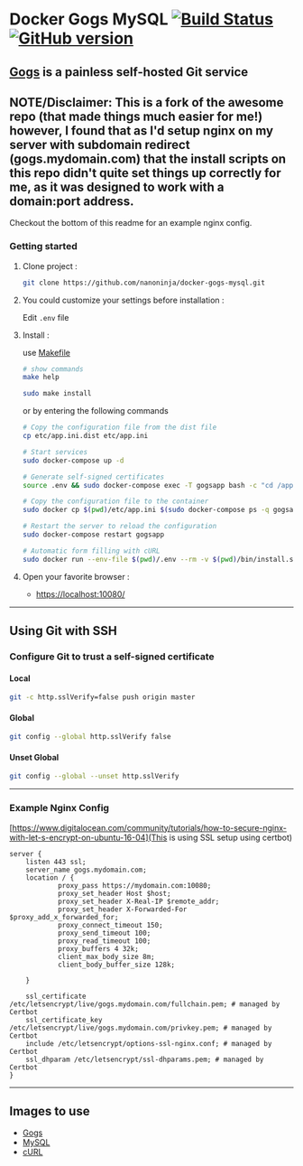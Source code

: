 # Docker Gogs MySQL [![Build Status](https://travis-ci.org/nanoninja/docker-gogs-mysql.svg?branch=master)](https://travis-ci.org/nanoninja/docker-gogs-mysql) [![GitHub version](https://badge.fury.io/gh/nanoninja%2Fdocker-gogs-mysql.svg)](https://badge.fury.io/gh/nanoninja%2Fdocker-gogs-mysql)

## [Gogs](https://gogs.io/) is a painless self-hosted Git service

## NOTE/Disclaimer: This is a fork of the awesome repo (that made things much easier for me!) however, I found that as I'd setup nginx on my server with subdomain redirect (gogs.mydomain.com) that the install scripts on this repo didn't quite set things up correctly for me, as it was designed to work with a domain:port address.

Checkout the bottom of this readme for an example nginx config.

### Getting started

1. Clone project :

    ```sh
    git clone https://github.com/nanoninja/docker-gogs-mysql.git
    ```

2. You could customize your settings before installation :

    Edit `.env` file

3. Install :

    use [Makefile](https://en.wikipedia.org/wiki/Makefile)

    ```sh
    # show commands
    make help

    sudo make install
    ```

    or by entering the following commands

    ```sh
    # Copy the configuration file from the dist file
    cp etc/app.ini.dist etc/app.ini

    # Start services
    sudo docker-compose up -d

    # Generate self-signed certificates
    source .env && sudo docker-compose exec -T gogsapp bash -c "cd /app/gogs; exec /app/gogs/gogs cert -ca=true -duration=$GOGS_CERT_DURATION -host=$GOGS_HTTP_DOMAIN"

    # Copy the configuration file to the container
    sudo docker cp $(pwd)/etc/app.ini $(sudo docker-compose ps -q gogsapp):/data/gogs/conf/app.ini

    # Restart the server to reload the configuration
    sudo docker-compose restart gogsapp

    # Automatic form filling with cURL
    sudo docker run --env-file $(pwd)/.env --rm -v $(pwd)/bin/install.sh:/install.sh --net=host appropriate/curl /bin/sh /install.sh
    ```

3. Open your favorite browser :

    - [https://localhost:10080/](https://localhost:10080)

---

## Using Git with SSH

### Configure Git to trust a self-signed certificate

#### Local

```sh
git -c http.sslVerify=false push origin master
```

#### Global 

```sh
git config --global http.sslVerify false
```

#### Unset Global

```sh
git config --global --unset http.sslVerify
```

---

### Example Nginx Config

[https://www.digitalocean.com/community/tutorials/how-to-secure-nginx-with-let-s-encrypt-on-ubuntu-16-04](This is using SSL setup using certbot)

```
server {
    listen 443 ssl;
    server_name gogs.mydomain.com;
    location / {
            proxy_pass https://mydomain.com:10080;
            proxy_set_header Host $host;
            proxy_set_header X-Real-IP $remote_addr;
            proxy_set_header X-Forwarded-For $proxy_add_x_forwarded_for;
            proxy_connect_timeout 150;
            proxy_send_timeout 100;
            proxy_read_timeout 100;
            proxy_buffers 4 32k;
            client_max_body_size 8m;
            client_body_buffer_size 128k;

    }

    ssl_certificate /etc/letsencrypt/live/gogs.mydomain.com/fullchain.pem; # managed by Certbot
    ssl_certificate_key /etc/letsencrypt/live/gogs.mydomain.com/privkey.pem; # managed by Certbot
    include /etc/letsencrypt/options-ssl-nginx.conf; # managed by Certbot
    ssl_dhparam /etc/letsencrypt/ssl-dhparams.pem; # managed by Certbot
}
```

---

## Images to use

- [Gogs](https://hub.docker.com/r/gogs/gogs/)
- [MySQL](https://hub.docker.com/_/mysql/)
- [cURL](https://hub.docker.com/r/appropriate/curl/)
